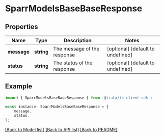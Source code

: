 # SparrModelsBaseBaseResponse


## Properties

Name | Type | Description | Notes
------------ | ------------- | ------------- | -------------
**message** | **string** | The message of the response | [optional] [default to undefined]
**status** | **string** | The status of the response | [optional] [default to undefined]

## Example

```typescript
import { SparrModelsBaseBaseResponse } from '@trata/ts-client-sdk';

const instance: SparrModelsBaseBaseResponse = {
    message,
    status,
};
```

[[Back to Model list]](../README.md#documentation-for-models) [[Back to API list]](../README.md#documentation-for-api-endpoints) [[Back to README]](../README.md)
